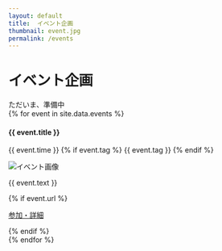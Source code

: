 ```yaml
---
layout: default
title:  イベント企画
thumbnail: event.jpg
permalink: /events
---
```


<div class="container mt-5">
  <div class="row">
    <div class="col-md-6 offset-md-3 col-12">
      <h1>イベント企画</h1>
    </div>
  </div>
  <div class="air">ただいま、準備中</div>
  <div class="row text-left">
    {% for event in site.data.events %}
    <div class="col-md-6 col-12 p-3" id="{{ event.title }}">
      <h4 class="ws-title">{{ event.title }}</h4>
      <p>
        {{ event.time }}
        {% if event.tag %}
        <span class="badge badge-ws">{{ event.tag }}</span>
        {% endif %}
      </p>
      <img src="img/{{ site.year }}/event/{{ event.img }}" class="w-100" alt="イベント画像">
      <p>{{ event.text }}</p>
      {% if event.url %}
      <p class="text-left"><a class="btn btn-main session_btn" href="{{ site.url }}/{{ event.url}}">参加・詳細</a></p>
      {% endif %}
    </div>
    {% endfor %}
  </div>
</div>
